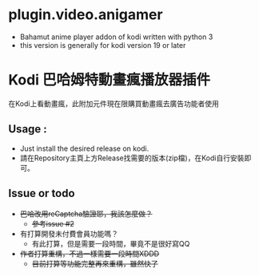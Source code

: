 # plugin.video.anigamer
- Bahamut anime player addon of kodi written with python 3
- this version is generally for kodi version 19 or later

# Kodi 巴哈姆特動畫瘋播放器插件
在Kodi上看動畫瘋，此附加元件現在限購買動畫瘋去廣告功能者使用

## Usage :
- Just install the desired release on kodi.
- 請在Repository主頁上方Release找需要的版本(zip檔)，在Kodi自行安裝即可。

## Issue or todo
- ~~巴哈改用reCaptcha驗證耶，我該怎麼做？~~
  - ~~參考issue #2~~
- 有打算開發未付費會員功能嗎？
  - 有此打算，但是需要一段時間，畢竟不是很好寫QQ
- ~~作者打算重構，不過一樣需要一段時間XDDD~~
  - ~~目前打算等功能完整再來重構，雖然快了~~
